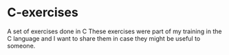 # C-exercises
A set of exercises done in C
These exercises were part of my training in the C language and I want to share them in case they might be useful to someone.
